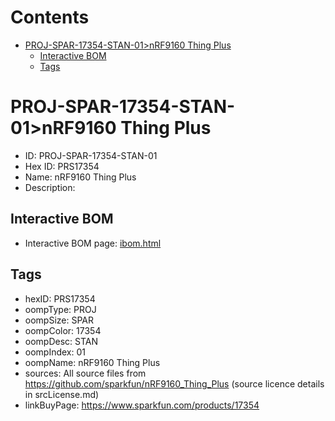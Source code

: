 



Contents
========

* [PROJ-SPAR-17354-STAN-01>nRF9160 Thing Plus](#proj-spar-17354-stan-01nrf9160-thing-plus)
	* [Interactive BOM](#interactive-bom)
	* [Tags](#tags)

# PROJ-SPAR-17354-STAN-01>nRF9160 Thing Plus

- ID: PROJ-SPAR-17354-STAN-01
- Hex ID: PRS17354
- Name: nRF9160 Thing Plus
- Description: 

## Interactive BOM

- Interactive BOM page: [ibom.html](kicad/bom/ibom.html)

## Tags

- hexID: PRS17354
- oompType: PROJ
- oompSize: SPAR
- oompColor: 17354
- oompDesc: STAN
- oompIndex: 01
- oompName: nRF9160 Thing Plus
- sources: All source files from https://github.com/sparkfun/nRF9160_Thing_Plus (source licence details in srcLicense.md)
- linkBuyPage: https://www.sparkfun.com/products/17354
